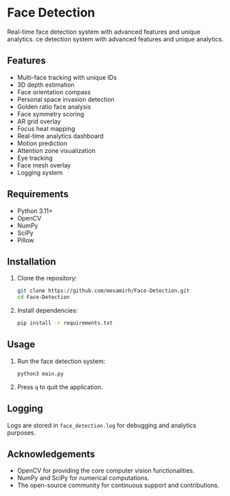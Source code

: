 # Face Detection

Real-time face detection system with advanced features and unique analytics.
ce detection system with advanced features and unique analytics.

## Features
- Multi-face tracking with unique IDs
- 3D depth estimation
- Face orientation compass
- Personal space invasion detection
- Golden ratio face analysis
- Face symmetry scoring
- AR grid overlay
- Focus heat mapping
- Real-time analytics dashboard
- Motion prediction
- Attention zone visualization
- Eye tracking
- Face mesh overlay
- Logging system

## Requirements
- Python 3.11+
- OpenCV
- NumPy
- SciPy
- Pillow

## Installation

1. Clone the repository:
    ```bash
    git clone https://github.com/mesamirh/Face-Detection.git
    cd Face-Detection
    ```
2. Install dependencies:
    ```bash
    pip install -r requirements.txt
    ```

## Usage

1. Run the face detection system:
    ```bash
    python3 main.py
    ```
2. Press `q` to quit the application.

## Logging

Logs are stored in `face_detection.log` for debugging and analytics purposes.

## Acknowledgements

- OpenCV for providing the core computer vision functionalities.
- NumPy and SciPy for numerical computations.
- The open-source community for continuous support and contributions.